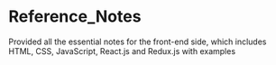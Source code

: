 # Reference_Notes
Provided all the essential notes for the front-end side, which includes HTML, CSS, JavaScript, React.js and Redux.js with examples